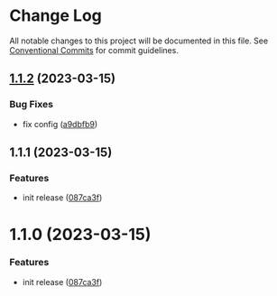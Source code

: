 # Change Log

All notable changes to this project will be documented in this file.
See [Conventional Commits](https://conventionalcommits.org) for commit guidelines.

## [1.1.2](https://github.com/storipress/karbon/compare/v1.1.1...v1.1.2) (2023-03-15)

### Bug Fixes

- fix config ([a9dbfb9](https://github.com/storipress/karbon/commit/a9dbfb96fbabbb3e3a078438f25b11184e8f8929))

## 1.1.1 (2023-03-15)

### Features

- init release ([087ca3f](https://github.com/storipress/karbon/commit/087ca3fabdb005a2f4d137af0a950f4217b930d1))

# 1.1.0 (2023-03-15)

### Features

- init release ([087ca3f](https://github.com/storipress/karbon/commit/087ca3fabdb005a2f4d137af0a950f4217b930d1))

